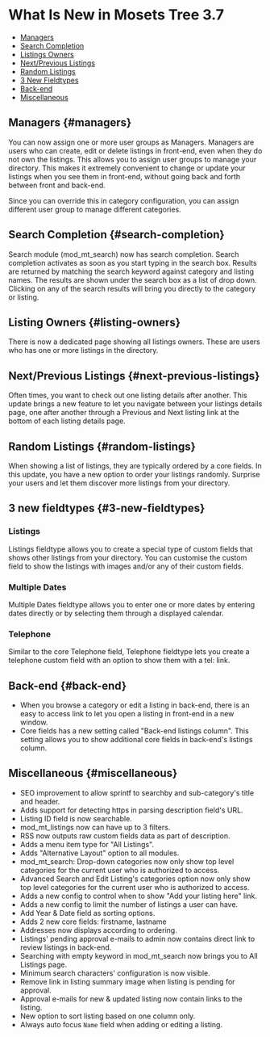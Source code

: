 # What Is New in Mosets Tree 3.7

- [Managers]({{version}}/what-is-new#managers)
- [Search Completion]({{version}}/what-is-new#search-completion)
- [Listings Owners]({{version}}/what-is-new#listing-owners)
- [Next/Previous Listings]({{version}}/what-is-new#next-previous-listings)
- [Random Listings]({{version}}/what-is-new#random-listings)
- [3 New Fieldtypes]({{version}}/what-is-new#3-new-fieldtypes)
- [Back-end]({{version}}/what-is-new#back-end)
- [Miscellaneous]({{version}}/what-is-new#miscellaneous)

## Managers {#managers}

You can now assign one or more user groups as Managers. Managers are users who can create, edit or delete listings in front-end, even when they do not own the listings. This allows you to assign user groups to manage your directory. This makes it extremely convenient to change or update your listings when you see them in front-end, without going back and forth between front and back-end.

Since you can override this in category configuration, you can assign different user group to manage different categories.

## Search Completion {#search-completion}

Search module (mod_mt_search) now has search completion. Search completion activates as soon as you start typing in the search box. Results are returned by matching the search keyword against category and listing names. The results are shown under the search box as a list of drop down. Clicking on any of the search results will bring you directly to the category or listing.

## Listing Owners {#listing-owners}

There is now a dedicated page showing all listings owners. These are users who has one or more listings in the directory.

## Next/Previous Listings {#next-previous-listings}

Often times, you want to check out one listing details after another. This update brings a new feature to let you navigate between your listings details page, one after another through a Previous and Next listing link at the bottom of each listing details page.

## Random Listings {#random-listings}

When showing a list of listings, they are typically ordered by a core fields. In this update, you have a new option to order your listings randomly. Surprise your users and let them discover more listings from your directory.

## 3 new fieldtypes {#3-new-fieldtypes}

### Listings

Listings fieldtype allows you to create a special type of custom fields that shows other listings from your directory. You can customise the custom field to show the listings with images and/or any of their custom fields.

### Multiple Dates

Multiple Dates fieldtype allows you to enter one or more dates by entering dates directly or by selecting them through a displayed calendar.

### Telephone

Similar to the core Telephone field, Telephone fieldtype lets you create a telephone custom field with an option to show them with a tel: link.

## Back-end {#back-end}

- When you browse a category or edit a listing in back-end, there is an easy to access link to let you open a listing in front-end in a new window. 
- Core fields has a new setting called "Back-end listings column". This setting allows you to show additional core fields in back-end's listings column.

## Miscellaneous {#miscellaneous}

- SEO improvement to allow sprintf to searchby and sub-category's title and header.
- Adds support for detecting https in parsing description field's URL.
- Listing ID field is now searchable.
- mod_mt_listings now can have up to 3 filters.
- RSS now outputs raw custom fields data as part of description.
- Adds a menu item type for "All Listings".
- Adds "Alternative Layout" option to all modules.
- mod_mt_search: Drop-down categories now only show top level categories for the current user who is authorized to access.
- Advanced Search and Edit Listing's categories option now only show top level categories for the current user who is authorized to access.
- Adds a new config to control when to show "Add your listing here" link.
- Adds a new config to limit the number of listings a user can have.
- Add Year & Date field as sorting options.
- Adds 2 new core fields: firstname, lastname
- Addresses now displays according to ordering.
- Listings' pending approval e-mails to admin now contains direct link to review listings in back-end.
- Searching with empty keyword in mod_mt_search now brings you to All Listings page.
- Minimum search characters' configuration is now visible.
- Remove link in listing summary image when listing is pending for approval.
- Approval e-mails for new & updated listing now contain links to the listing.
- New option to sort listing based on one column only.
- Always auto focus `Name` field when adding or editing a listing.
